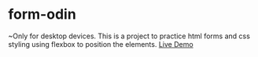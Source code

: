# form-odin
~Only for desktop devices.
This is a project to practice html forms and css styling using flexbox to position the elements.
[Live Demo](https://alekscela.github.io/form-odin/)

